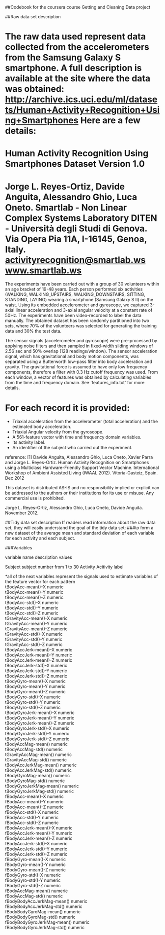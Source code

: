 ##Codebook for the coursera course Getting and Cleaning Data project

##Raw data set description 

The raw data used represent data collected from the accelerometers from the Samsung Galaxy S smartphone. 
A full description is available at the site where the data was obtained: http://archive.ics.uci.edu/ml/datasets/Human+Activity+Recognition+Using+Smartphones 
Here are a few details:
==================================================================
Human Activity Recognition Using Smartphones Dataset
Version 1.0
==================================================================
Jorge L. Reyes-Ortiz, Davide Anguita, Alessandro Ghio, Luca Oneto.
Smartlab - Non Linear Complex Systems Laboratory
DITEN - Università degli Studi di Genova.
Via Opera Pia 11A, I-16145, Genoa, Italy.
activityrecognition@smartlab.ws
www.smartlab.ws
==================================================================

The experiments have been carried out with a group of 30 volunteers within an age bracket of 19-48 years. Each person performed six activities (WALKING, WALKING_UPSTAIRS, WALKING_DOWNSTAIRS, SITTING, STANDING, LAYING) wearing a smartphone (Samsung Galaxy S II) on the waist. Using its embedded accelerometer and gyroscope, we captured 3-axial linear acceleration and 3-axial angular velocity at a constant rate of 50Hz. The experiments have been video-recorded to label the data manually. The obtained dataset has been randomly partitioned into two sets, where 70% of the volunteers was selected for generating the training data and 30% the test data. 

The sensor signals (accelerometer and gyroscope) were pre-processed by applying noise filters and then sampled in fixed-width sliding windows of 2.56 sec and 50% overlap (128 readings/window). The sensor acceleration signal, which has gravitational and body motion components, was separated using a Butterworth low-pass filter into body acceleration and gravity. The gravitational force is assumed to have only low frequency components, therefore a filter with 0.3 Hz cutoff frequency was used. From each window, a vector of features was obtained by calculating variables from the time and frequency domain. See 'features_info.txt' for more details. 

For each record it is provided:
======================================

- Triaxial acceleration from the accelerometer (total acceleration) and the estimated body acceleration.
- Triaxial Angular velocity from the gyroscope. 
- A 561-feature vector with time and frequency domain variables. 
- Its activity label. 
- An identifier of the subject who carried out the experiment.

reference:
[1] Davide Anguita, Alessandro Ghio, Luca Oneto, Xavier Parra and Jorge L. Reyes-Ortiz. Human Activity Recognition on Smartphones using a Multiclass Hardware-Friendly Support Vector Machine. International Workshop of Ambient Assisted Living (IWAAL 2012). Vitoria-Gasteiz, Spain. Dec 2012

This dataset is distributed AS-IS and no responsibility implied or explicit can be addressed to the authors or their institutions for its use or misuse. Any commercial use is prohibited.

Jorge L. Reyes-Ortiz, Alessandro Ghio, Luca Oneto, Davide Anguita. November 2012.


##Tidy data set description
If readers read information about the raw data set, they will easily understand the goal of the tidy data set: 
###to form a new dataset of the average mean and standard deviation of each variable for each activity and each subject.


###Variables

variable name		description			values

Subject             subject number      from 1 to 30
Activity      		Acitivity label

*all of the next variables represent the signals used to estimate variables of the feature vector for each pattern             
tBodyAcc-mean()-X						numeric     		       
tBodyAcc-mean()-Y 						numeric          
tBodyAcc-mean()-Z 						numeric           
tBodyAcc-std()-X 						numeric           
tBodyAcc-std()-Y  						numeric           
tBodyAcc-std()-Z  						numeric          
tGravityAcc-mean()-X					numeric         
tGravityAcc-mean()-Y					numeric       
tGravityAcc-mean()-Z					numeric         
tGravityAcc-std()-X						numeric         
tGravityAcc-std()-Y						numeric          
tGravityAcc-std()-Z						numeric         
tBodyAccJerk-mean()-X					numeric       
tBodyAccJerk-mean()-Y					numeric      
tBodyAccJerk-mean()-Z					numeric       
tBodyAccJerk-std()-X					numeric       
tBodyAccJerk-std()-Y					numeric        
tBodyAccJerk-std()-Z					numeric       
tBodyGyro-mean()-X						numeric           
tBodyGyro-mean()-Y 						numeric         
tBodyGyro-mean()-Z						numeric           
tBodyGyro-std()-X						numeric           
tBodyGyro-std()-Y						numeric            
tBodyGyro-std()-Z						numeric           
tBodyGyroJerk-mean()-X					numeric       
tBodyGyroJerk-mean()-Y					numeric     
tBodyGyroJerk-mean()-Z					numeric      
tBodyGyroJerk-std()-X					numeric      
tBodyGyroJerk-std()-Y					numeric       
tBodyGyroJerk-std()-Z					numeric      
tBodyAccMag-mean()						numeric          
tBodyAccMag-std()						numeric          
tGravityAccMag-mean()					numeric       
tGravityAccMag-std()					numeric       
tBodyAccJerkMag-mean()					numeric      
tBodyAccJerkMag-std()					numeric      
tBodyGyroMag-mean()						numeric         
tBodyGyroMag-std()						numeric         
tBodyGyroJerkMag-mean()					numeric     
tBodyGyroJerkMag-std()					numeric     
fBodyAcc-mean()-X						numeric           
fBodyAcc-mean()-Y						numeric          
fBodyAcc-mean()-Z						numeric           
fBodyAcc-std()-X						numeric           
fBodyAcc-std()-Y						numeric            
fBodyAcc-std()-Z						numeric           
fBodyAccJerk-mean()-X					numeric       
fBodyAccJerk-mean()-Y					numeric      
fBodyAccJerk-mean()-Z					numeric       
fBodyAccJerk-std()-X					numeric     
fBodyAccJerk-std()-Y					numeric          
fBodyAccJerk-std()-Z					numeric         
fBodyGyro-mean()-X 						numeric         
fBodyGyro-mean()-Y 						numeric        
fBodyGyro-mean()-Z 						numeric         
fBodyGyro-std()-X 						numeric         
fBodyGyro-std()-Y						numeric           
fBodyGyro-std()-Z						numeric          
fBodyAccMag-mean()						numeric          
fBodyAccMag-std()						numeric          
fBodyBodyAccJerkMag-mean()				numeric    
fBodyBodyAccJerkMag-std()				numeric    
fBodyBodyGyroMag-mean()					numeric     
fBodyBodyGyroMag-std()					numeric     
fBodyBodyGyroJerkMag-mean()				numeric   
fBodyBodyGyroJerkMag-std()				numeric   			